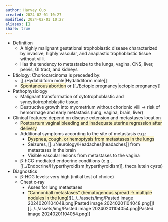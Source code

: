```yaml
---
author: Harvey Guo
created: 2024-02-01 10:27
modified: 2024-02-01 10:27
aliases: []
share: true
---
```


- Definition
	- A highly malignant gestational trophoblastic disease characterized by invasive, highly vascular, and anaplastic trophoblastic tissue without villi.
	- Has the tendency to metastasize to the lungs, vagina, CNS, liver, pelvis, GI tract, and kidneys
- Etiology: Choriocarcinoma is preceded by: 
	- [[./Hydatidiform mole|Hydatidiform mole]]
	- <span style="background:rgba(240, 200, 0, 0.2)">Spontaneous abortion</span> or [[./Ectopic pregnancy|ectopic pregnancy]]
- Pathophysiology
	- Malignant transformation of cytotrophoblastic and syncytiotrophoblastic tissue
	- Destructive growth into myometrium without chorionic villi → risk of hemorrhage and early metastasis (lung, vagina, brain, liver) 
- Clinical features: depend on disease extension and metastases location
	- <span style="background:rgba(240, 200, 0, 0.2)">Postpartum vaginal bleeding and inadequate uterine regression after delivery</span>
	- Additional symptoms according to the site of metastasis e.g.:
		- <span style="background:rgba(240, 200, 0, 0.2)">Dyspnea, cough, or hemoptysis from metastases in the lungs</span>
		- Seizures, [[../Neurology/Headaches|headaches]] from metastases in the brain
		- Visible vascular lesions from metastases to the vagina
	- β-hCG-mediated endocrine conditions (e.g., [[../Endocrine/Hyperthyroidism|hyperthyroidism]], theca lutein cysts)
- Diagnostics
	- β-HCG levels: very high (initial test of choice)
	- Chest x-ray
		- Asses for lung metastases 
		- <span style="background:rgba(240, 200, 0, 0.2)">“Cannonball metastases” (hematogenous spread → multiple nodules in the lung)</span>![[../../assets/img/Pasted image 20240201104048.png|Pasted image 20240201104048.png]]![[../../assets/img/Pasted image 20240201104054.png|Pasted image 20240201104054.png]]